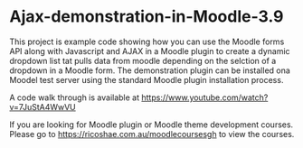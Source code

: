 # Ajax-demonstration-in-Moodle-3.9

This project is example code showing how you can use the Moodle forms API along with Javascript and AJAX in a Moodle plugin to create a dynamic dropdown list tat pulls data from moodle depending on the selction of a dropdown in a Moodle form.
The demonstration plugin can be installed ona Moodel test server using the standard Moodle plugin installation process.

A code walk through is available at https://www.youtube.com/watch?v=7JuStA4WwVU

If you are looking for Moodle plugin or Moodle theme development courses.
Please go to https://ricoshae.com.au/moodlecoursesgh to view the courses.
